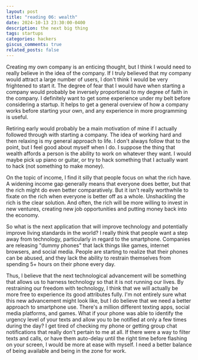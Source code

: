 ```yaml
---
layout: post
title: "reading 06: wealth"
date: 2024-10-13 23:30:00-0400
description: the next big thing
tags: startups
categories: hackers
giscus_comments: true
related_posts: false
---
```


Creating my own company is an enticing thought, but I think I would need to really believe in the idea of the company. If I truly believed that my company would attract a large number of users, I don't think I would be very frightened to start it. The degree of fear that I would have when starting a company would probably be inversely proportional to my degree of faith in the company. I definitely want to get some experience under my belt before considering a startup. It helps to get a general overview of how a company works before starting your own, and any experience in more programming is useful.

Retiring early would probably be a main motivation of mine if I actually followed through with starting a company. The idea of working hard and then relaxing is my general approach to life. I don't always follow that to the point, but I feel good about myself when I do. I suppose the thing that wealth affords a person is the ability to work on whatever they want. I would maybe pick up piano or guitar, or try to hack something that I actually want to hack (not something to make money).

On the topic of income, I find it silly that people focus on what the rich have. A widening income gap generally means that everyone does better, but that the rich might do even better comparatively. But it isn't really worthwhile to fixate on the rich when everyone is better off as a whole. Unshackling the rich is the clear solution. And often, the rich will be more willing to invest in new ventures, creating new job opportunities and putting money back into the economy.

So what is the next application that will improve technology and potentially improve living standards in the world? I really think that people want a step away from technology, particularly in regard to the smartphone. Companies are releasing "dummy phones" that lack things like games, internet browsers, and social media. People are starting to realize that their phones can be abused, and they lack the ability to restrain themselves from spending 5+ hours on their phone every day.

Thus, I believe that the next technological advancement will be something that allows us to harness technology so that it is not running our lives. By restraining our freedom with technology, I think that we will actually be more free to experience its good attributes fully. I'm not entirely sure what this new advancement might look like, but I do believe that we need a better approach to smartphone use. There's a million different texting apps, social media platforms, and games. What if your phone was able to identify the urgency level of your texts and allow you to be notified at only a few times during the day? I get tired of checking my phone or getting group chat notifications that really don't pertain to me at all. If there were a way to filter texts and calls, or have them auto-delay until the right time before flashing on your screen, I would be more at ease with myself. I need a better balance of being available and being in the zone for work.
